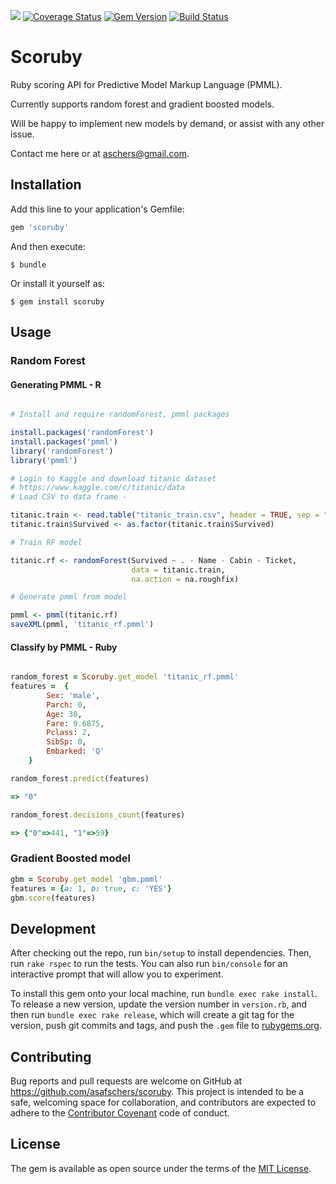 <a href="https://codeclimate.com/github/asafschers/scoruby"><img src="https://codeclimate.com/github/asafschers/scoruby/badges/gpa.svg" /></a>
[![Coverage Status](https://coveralls.io/repos/github/asafschers/scoruby/badge.svg?branch=master)](https://coveralls.io/github/asafschers/scoruby?branch=master)
[![Gem Version](https://badge.fury.io/rb/scoruby.svg)](https://badge.fury.io/rb/scoruby)
[![Build Status](https://travis-ci.org/asafschers/scoruby.svg?branch=master)](https://travis-ci.org/asafschers/scoruby)

# Scoruby

Ruby scoring API for Predictive Model Markup Language (PMML).

Currently supports random forest and gradient boosted models.

Will be happy to implement new models by demand, or assist with any other issue.

Contact me here or at aschers@gmail.com.

## Installation

Add this line to your application's Gemfile:

```ruby
gem 'scoruby'
```

And then execute:

    $ bundle

Or install it yourself as:

    $ gem install scoruby

## Usage
### Random Forest
#### Generating  PMML - R

```R

# Install and require randomForest, pmml packages

install.packages('randomForest')
install.packages('pmml')
library('randomForest')
library('pmml')

# Login to Kaggle and download titanic dataset 
# https://www.kaggle.com/c/titanic/data 
# Load CSV to data frame -

titanic.train <- read.table("titanic_train.csv", header = TRUE, sep = ",")
titanic.train$Survived <- as.factor(titanic.train$Survived)

# Train RF model

titanic.rf <- randomForest(Survived ~ . - Name - Cabin - Ticket,
                           data = titanic.train, 
                           na.action = na.roughfix)

# Generate pmml from model

pmml <- pmml(titanic.rf)
saveXML(pmml, 'titanic_rf.pmml')

```

#### Classify by PMML - Ruby

```ruby

random_forest = Scoruby.get_model 'titanic_rf.pmml'
features =  {
        Sex: 'male',
        Parch: 0,
        Age: 30,
        Fare: 9.6875,
        Pclass: 2,
        SibSp: 0,
        Embarked: 'Q'       
    }

random_forest.predict(features)

=> "0"

random_forest.decisions_count(features)

=> {"0"=>441, "1"=>59}

```

### Gradient Boosted model

```ruby
gbm = Scoruby.get_model 'gbm.pmml'
features = {a: 1, b: true, c: 'YES'}
gbm.score(features)
```

## Development

After checking out the repo, run `bin/setup` to install dependencies. Then, run `rake rspec` to run the tests. You can also run `bin/console` for an interactive prompt that will allow you to experiment.

To install this gem onto your local machine, run `bundle exec rake install`. To release a new version, update the version number in `version.rb`, and then run `bundle exec rake release`, which will create a git tag for the version, push git commits and tags, and push the `.gem` file to [rubygems.org](https://rubygems.org).

## Contributing

Bug reports and pull requests are welcome on GitHub at https://github.com/asafschers/scoruby. This project is intended to be a safe, welcoming space for collaboration, and contributors are expected to adhere to the [Contributor Covenant](contributor-covenant.org) code of conduct.


## License

The gem is available as open source under the terms of the [MIT License](http://opensource.org/licenses/MIT).

